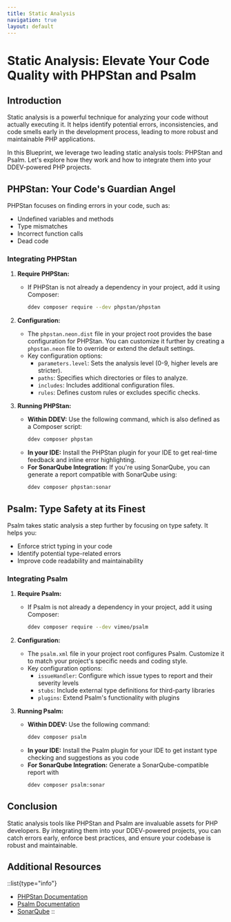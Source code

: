 ```yaml
---
title: Static Analysis
navigation: true
layout: default
---
```


# Static Analysis: Elevate Your Code Quality with PHPStan and Psalm

## Introduction

Static analysis is a powerful technique for analyzing your code without actually executing it. It helps identify potential errors, inconsistencies, and code smells early in the development process, leading to more robust and maintainable PHP applications.

In this Blueprint, we leverage two leading static analysis tools: PHPStan and Psalm. Let's explore how they work and how to integrate them into your DDEV-powered PHP projects.

## PHPStan: Your Code's Guardian Angel

PHPStan focuses on finding errors in your code, such as:

* Undefined variables and methods
* Type mismatches
* Incorrect function calls
* Dead code

### Integrating PHPStan

1. **Require PHPStan:**
   * If PHPStan is not already a dependency in your project, add it using Composer:
     ```bash
     ddev composer require --dev phpstan/phpstan
     ```

2. **Configuration:**
   * The `phpstan.neon.dist` file in your project root provides the base configuration for PHPStan. You can customize it further by creating a `phpstan.neon` file to override or extend the default settings.
   * Key configuration options:
     * `parameters.level`: Sets the analysis level (0-9, higher levels are stricter).
     * `paths`: Specifies which directories or files to analyze.
     * `includes`: Includes additional configuration files.
     * `rules`:  Defines custom rules or excludes specific checks.

3. **Running PHPStan:**
   * **Within DDEV:** Use the following command, which is also defined as a Composer script:
     ```bash
     ddev composer phpstan 
     ```
   * **In your IDE:** Install the PHPStan plugin for your IDE to get real-time feedback and inline error highlighting.
   * **For SonarQube Integration:**  If you're using SonarQube, you can generate a report compatible with SonarQube using:
     ```bash
     ddev composer phpstan:sonar
     ```

## Psalm: Type Safety at its Finest

Psalm takes static analysis a step further by focusing on type safety. It helps you:

* Enforce strict typing in your code
* Identify potential type-related errors
* Improve code readability and maintainability

### Integrating Psalm

1. **Require Psalm:**
   * If Psalm is not already a dependency in your project, add it using Composer:
     ```bash
     ddev composer require --dev vimeo/psalm
     ```

2. **Configuration:**
   * The `psalm.xml` file in your project root configures Psalm. Customize it to match your project's specific needs and coding style.
   * Key configuration options:
     * `issueHandler`:  Configure which issue types to report and their severity levels
     * `stubs`: Include external type definitions for third-party libraries
     * `plugins`: Extend Psalm's functionality with plugins

3. **Running Psalm:**
   * **Within DDEV:** Use the following command:
     ```bash
     ddev composer psalm
     ```
   * **In your IDE:** Install the Psalm plugin for your IDE to get instant type checking and suggestions as you code
   * **For SonarQube Integration:** Generate a SonarQube-compatible report with
     ```bash
     ddev composer psalm:sonar
     ```


## Conclusion

Static analysis tools like PHPStan and Psalm are invaluable assets for PHP developers. By integrating them into your DDEV-powered projects, you can catch errors early, enforce best practices, and ensure your codebase is robust and maintainable.

## Additional Resources

::list{type="info"}
* [PHPStan Documentation](https://phpstan.org/)
* [Psalm Documentation](https://psalm.dev/)
* [SonarQube](https://www.sonarqube.org/)
::

